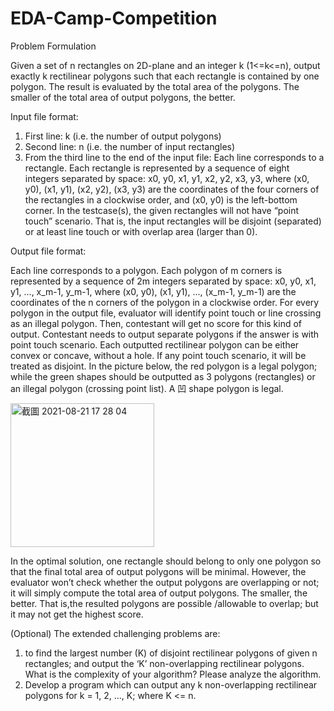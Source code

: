 # EDA-Camp-Competition
Problem Formulation

Given a set of n rectangles on 2D-plane and an integer k (1<=k<=n), output exactly k rectilinear polygons such that each rectangle is contained by one polygon. The result is evaluated by the total area of the polygons. The smaller of the total area of output polygons, the better.

Input file format:
1. First line: k (i.e. the number of output polygons)
2. Second line: n (i.e. the number of input rectangles)
3. From the third line to the end of the input file: Each line corresponds to a rectangle. Each rectangle is
represented by a sequence of eight integers separated by space: x0, y0, x1, y1, x2, y2, x3, y3, where (x0, y0), (x1, y1), (x2, y2), (x3, y3) are the coordinates of the four corners of the rectangles in a clockwise order, and (x0, y0) is the left-bottom corner.
In the testcase(s), the given rectangles will not have “point touch” scenario. That is, the input rectangles will be disjoint (separated) or at least line touch or with overlap area (larger than 0).

Output file format:

Each line corresponds to a polygon. Each polygon of m corners is represented by a sequence of 2m integers
separated by space: x0, y0, x1, y1, ..., x_m-1, y_m-1, where (x0, y0), (x1, y1), ..., (x_m-1, y_m-1) are the coordinates of the n corners of the polygon in a clockwise order.
For every polygon in the output file, evaluator will identify point touch or line crossing as an illegal polygon. Then, contestant will get no score for this kind of output. Contestant needs to output separate polygons if the answer is with point touch scenario.
Each outputted rectilinear polygon can be either convex or concave, without a hole. If any point touch scenario, it will be treated as disjoint. In the picture below, the red polygon is a legal polygon; while the green shapes should be outputted as 3 polygons (rectangles) or an illegal polygon (crossing point list). A 凹 shape polygon is legal.

<img width="230" alt="截圖 2021-08-21 17 28 04" src="https://user-images.githubusercontent.com/61773397/130317474-4a6427a4-36f9-4b0e-a59a-1f47b2d4e02a.png">

In the optimal solution, one rectangle should belong to only one polygon so that the final total area of output polygons will be minimal. However, the evaluator won’t check whether the output polygons are overlapping or not; it will simply compute the total area of output polygons. The smaller, the better. That is,the resulted polygons are possible /allowable to overlap; but it may not get the highest score.

(Optional) The extended challenging problems are:
1. to find the largest number (K) of disjoint rectilinear polygons of given n rectangles; and output the ‘K’ non-overlapping rectilinear polygons.
What is the complexity of your algorithm? Please analyze the algorithm.
2. Develop a program which can output any k non-overlapping rectilinear polygons for k = 1, 2, ..., K; where K <= n.
